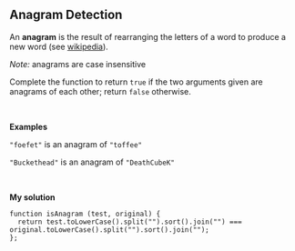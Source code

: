 ## Anagram Detection
An **anagram** is the result of rearranging the letters of a word to produce a new word (see [wikipedia](https://en.wikipedia.org/wiki/Anagram)).
<br/>

*Note:* anagrams are case insensitive
<br/>

Complete the function to return `true` if the two arguments given are anagrams of each other; return `false` otherwise.

<br/>

**Examples**
<br/>

`"foefet"` is an anagram of `"toffee"`

`"Buckethead"` is an anagram of `"DeathCubeK"`

<br/>

**My solution**
```
function isAnagram (test, original) {
  return test.toLowerCase().split("").sort().join("") === original.toLowerCase().split("").sort().join("");
};
```
